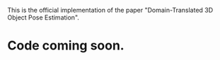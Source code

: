 This is the official implementation of the paper "Domain-Translated 3D Object Pose Estimation".

# Code coming soon.
